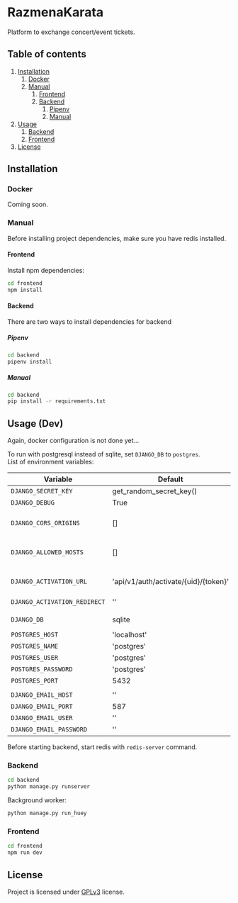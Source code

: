# RazmenaKarata
Platform to exchange concert/event tickets.

## Table of contents
1. [Installation](#installation)
    1. [Docker](#docker)
    2. [Manual](#manual)
        1. [Frontend](#frontend)
        2. [Backend](#backend)
            1. [Pipenv](#pipenv)
            1. [Manual](#manual-1)
2. [Usage](#usage-dev)
    1. [Backend](#backend-1)
    2. [Frontend](#frontend-1)
3. [License](#license)
## Installation

### Docker

Coming soon.

### Manual

Before installing project dependencies, make sure you have redis installed.

#### Frontend

Install npm dependencies:

```sh
cd frontend
npm install
```

#### Backend

There are two ways to install dependencies for backend

##### Pipenv

```sh
cd backend
pipenv install
```

##### Manual

```sh
cd backend
pip install -r requirements.txt
```

## Usage (Dev)
Again, docker configuration is not done yet...

To run with postgresql instead of sqlite, set `DJANGO_DB` to `postgres`.  
List of environment variables:

| Variable                     | Default                              | Note                         |
|------------------------------|--------------------------------------|------------------------------|
| `DJANGO_SECRET_KEY`          | get_random_secret_key()              |                              |
| `DJANGO_DEBUG`               | True                                 |                              |
| `DJANGO_CORS_ORIGINS`        | []                                   | Hosts are separated by comma |
| `DJANGO_ALLOWED_HOSTS`       | []                                   | Hosts are separated by comma |
| `DJANGO_ACTIVATION_URL`      | 'api/v1/auth/activate/{uid}/{token}' | Used for register activation |
| `DJANGO_ACTIVATION_REDIRECT` | ''                                   |                              |
|                              |                                      |                              |
| `DJANGO_DB`                  | sqlite                               | `postgresql` or `sqlite`     |
| `POSTGRES_HOST`              | 'localhost'                          |                              |
| `POSTGRES_NAME`              | 'postgres'                           |                              |
| `POSTGRES_USER`              | 'postgres'                           |                              |
| `POSTGRES_PASSWORD`          | 'postgres'                           |                              |
| `POSTGRES_PORT`              | 5432                                 |                              |
|                              |                                      |                              |
| `DJANGO_EMAIL_HOST`          | ''                                   |                              |
| `DJANGO_EMAIL_PORT`          | 587                                  |                              |
| `DJANGO_EMAIL_USER`          | ''                                   |                              |
| `DJANGO_EMAIL_PASSWORD`      | ''                                   |                              |



Before starting backend, start redis with `redis-server` command.
### Backend
```sh
cd backend
python manage.py runserver
```
Background worker:
``` sh
python manage.py run_huey
```
### Frontend
```sh
cd frontend
npm run dev
```

## License
Project is licensed under [GPLv3](https://github.com/GrbavaCigla/razmenakarata/blob/master/LICENSE) license.
